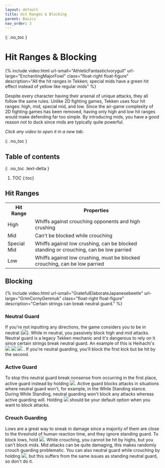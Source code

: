 ```yaml
---
layout: default
title: Hit Ranges & Blocking
parent: Basics
nav_order: 3
---
```


{: .no_toc }
# Hit Ranges & Blocking

{% include video.html url-small="AthleticFantasticIvorygull" url-large="EnchantingMajorFowl"
class="float-right float-figure"
description="All the hit ranges in Tekken; special mids have a green hit
effect instead of yellow like regular mids" %}

Despite every character having their arsenal of unique attacks, they all
follow the same rules. Unlike 2D fighting games, Tekken uses four hit
ranges: high, mid, special mid, and low. Since the air-game complexity of 2D
fighting games has been removed, having only high and low hit ranges would
make defending far too simple. By introducing mids, you have a good reason not
to duck since mids are typically quite powerful.

*Click any video to open it in a new tab*.

{: .no_toc }
## Table of contents
{: .no_toc .text-delta }

1. TOC
{:toc}

## Hit Ranges
<table>
  <tr> <th>Hit Range</th> <th>Properties</th> </tr>
  <tr> <td>High</td> <td>Whiffs against crouching opponents and high crushing</td> </tr>
  <tr> <td>Mid</td> <td>Can't be blocked while crouching</td> </tr>
  <tr> <td>Special Mid</td> <td>Whiffs against low crushing, can be blocked standing or crouching, can be low parried</td> </tr>
  <tr> <td>Low</td> <td>Whiffs against low crushing, must be blocked crouching, can be low parried</td> </tr>
</table>

## Blocking

{% include video.html url-small="GratefulElaborateJapanesebeetle" url-large="GrimCornyGerenuk"
class="float-right float-figure"
description="Certain strings can break neutral guard." %}

### Neutral Guard
If you're not inputting any directions, the game considers you to be in neutral
<span class="no-break">(<img class="icon" src="/assets/img/n.svg">).</span>
While in neutral, you passively block high and mid attacks. Neutral guard is a legacy Tekken
mechanic and it's dangerous to rely on it since certain strings
break neutral guard. An example of this is Heihachi's
<span class="no-break">
  <img class="icon" src="/assets/img/uf.svg">
  <img class="icon" src="/assets/img/3.svg">
  <img class="icon" src="/assets/img/4.svg">
</span>.
If you're neutral guarding, you'll block the first kick but be hit by the second.

### Active Guard
To stop this neutral guard break nonsense from occurring in the first place,
active guard instead by holding
<img class="icon" src="/assets/img/bh.svg">.
Active guard blocks attacks in situations where neutral guard won't,
for example, in the While Standing stance. During While Standing, neutral
guarding won't block any attacks whereas active guarding will. Holding
<img class="icon" src="/assets/img/bh.svg"> should be your default option when
you want to block attacks.

### Crouch Guarding
Lows are a great way to sneak in damage since a majority of them are
close to the threshold of human reaction time, and they ignore standing guard.
To block lows,
<span class="no-break">
hold <img class="icon" src="/assets/img/dbh.svg">.
</span>
While crouching, you cannot be hit by highs, but you can't block mids.
Mid attacks can be quite damaging, this makes randomly crouch guarding problematic.
You can also neutral guard while
crouching by holding
<img class="icon" src="/assets/img/dh.svg">, but this suffers from the same
issues as standing neutral guard, so don't do it.
